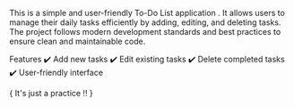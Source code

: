 This is a simple and user-friendly To-Do List application . It allows users to manage their daily tasks efficiently by adding, editing, and deleting tasks. The project follows modern development standards and best practices to ensure clean and maintainable code.

Features
✔️ Add new tasks
✔️ Edit existing tasks
✔️ Delete completed tasks
✔️ User-friendly interface





{ It's just a practice !! }
